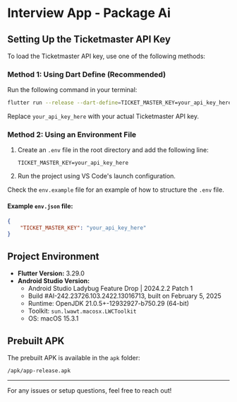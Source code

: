 # Interview App - Package Ai

## Setting Up the Ticketmaster API Key

To load the Ticketmaster API key, use one of the following methods:

### Method 1: Using Dart Define (Recommended)

Run the following command in your terminal:

```sh
flutter run --release --dart-define=TICKET_MASTER_KEY=your_api_key_here
```

Replace `your_api_key_here` with your actual Ticketmaster API key.

### Method 2: Using an Environment File

1. Create an `.env` file in the root directory and add the following line:
   ```
   TICKET_MASTER_KEY=your_api_key_here
   ```
2. Run the project using VS Code's launch configuration.

Check the `env.example` file for an example of how to structure the `.env` file.

#### Example `env.json` file:

```json
{
    "TICKET_MASTER_KEY": "your_api_key_here"
}
```

## Project Environment

- **Flutter Version:** 3.29.0
- **Android Studio Version:**
  - Android Studio Ladybug Feature Drop | 2024.2.2 Patch 1
  - Build #AI-242.23726.103.2422.13016713, built on February 5, 2025
  - Runtime: OpenJDK 21.0.5+-12932927-b750.29 (64-bit)
  - Toolkit: `sun.lwawt.macosx.LWCToolkit`
  - OS: macOS 15.3.1

## Prebuilt APK

The prebuilt APK is available in the `apk` folder:

```
/apk/app-release.apk
```

---

For any issues or setup questions, feel free to reach out!

